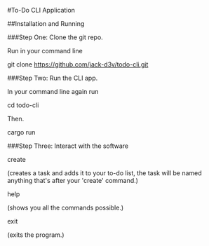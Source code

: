 #To-Do CLI Application

##Installation and Running

###Step One: Clone the git repo.

Run in your command line

git clone https://github.com/jack-d3v/todo-cli.git

###Step Two: Run the CLI app.

In your command line again run

cd todo-cli

Then.

cargo run

###Step Three: Interact with the software

create <task name>

(creates a task and adds it to your to-do list, the task will be named anything that's after your 'create' command.)

help

(shows you all the commands possible.)

exit

(exits the program.)

